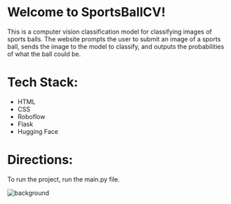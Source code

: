 # Welcome to SportsBallCV!


This is a computer vision classification model for classifying images of sports balls. The website prompts the user to submit an image of a sports ball, sends the image to the model to classify, and outputs the probabilities of what the ball could be.


# Tech Stack:
- HTML
- CSS
- Roboflow
- Flask
- Hugging Face


# Directions:
To run the project, run the main.py file.


![background](https://github.com/Shanav12/SportsBallClassificationCV/assets/112015099/3c86e3a0-1a11-43f1-931d-9c52dbf8ac4d)
